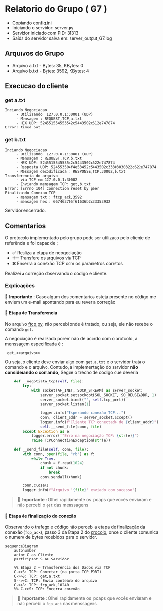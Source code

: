 # Relatorio do Grupo ( G7 )

 - Copiando config.ini
- Iniciando o servidor: server.py
 - Servidor iniciado com PID: 31313
 - Saída do servidor salva em: server_output_G7.log

## Arquivos do Grupo

- Arquivo a.txt - Bytes: 35, KBytes: 0
- Arquivo b.txt - Bytes: 3592, KBytes: 4

## Execucao do cliente

### get a.txt
```
Inciando Negociacao
	 - Utilizando  127.0.0.1:30001 (UDP)
	 - Mensagem : REQUEST,TCP,a.txt
	 - HEX UDP: 524551554553542c5443502c612e747874
Error: timed out
```
### get b.txt
```
Inciando Negociacao
	 - Utilizando  127.0.0.1:30001 (UDP)
	 - Mensagem : REQUEST,TCP,b.txt
	 - HEX UDP: 524551554553542c5443502c622e747874
	 - Resposta UDP: 524553504f4e53452c5443502c33303030322c622e747874
	 - Messagem decodificada : RESPONSE,TCP,30002,b.txt
Transferencia do arquivo
	 - via TCP em 127.0.0.1:30002
	 - Enviando mensagem TCP: get,b.txt
Error: [Errno 104] Connection reset by peer
Finalizando Conexao TCP
	 - mensagem txt : ftcp_ack,3592
	 - mensagem hex : 667463705f61636b2c33353932
```
Servidor encerrado.

## Comentarios

O protocolo implementado pelo grupo pode ser utilizado pelo cliente de referência e foi capaz de ;


- ✅ Realiza a etapa de neogociação
- ➕➖ Transfere os arquivos via TCP
- ❌    Encerra a conexão TCP com os parametros corretos


Realizei a correção observando o código e cliente. 


### Explicações

🔔 **Importante** : Caso algum dos comentarios esteja presente no código me enviem um e-mail apontando para eu rever a correção.


#### 📌 Etapa de Transferencia

No arquivo [ftcp.py](G7/ftcp/ftcp.py), não percebi onde é tratado, ou seja, ele não recebe o comando `get`. 

A negociação é realizada porem não de acordo com o protcolo, a menssagem especificada é :

```
 get,<<arquivo>>
```

Ou seja, o cliente deve enviar algo com `get,a.txt` e o servidor trata o comando e o arquivo. Contudo, a implementação do servidor **não considerando o comando**, Segue o trecho de codigo que deveria 


```python
    def __negotiate_tcp(self, file):
        try:
            with socket(AF_INET, SOCK_STREAM) as server_socket:
                server_socket.setsockopt(SOL_SOCKET, SO_REUSEADDR, 1)
                server_socket.bind(("", self.tcp_port))
                server_socket.listen(1)

                logger.info("Esperando conexão TCP...")
                conn, client_addr = server_socket.accept()
                logger.info(f"Cliente TCP conectado de {client_addr}")
                self.__send_file(conn, file)
        except Exception as e:
            logger.error(f"Erro na negociação TCP: {str(e)}")
            raise TCPConnectionException(str(e))
        
    def __send_file(self, conn, file):
        with conn, open(file, "rb") as f:
            while True:
                chunk = f.read(1024)
                if not chunk:
                    break
                conn.sendall(chunk)

        conn.close()
        logger.info(f"Arquivo '{file}' enviado com sucesso")
```


> 🔔 **Importante** : Olhei rapidamente os .pcaps que vocês enviaram e não percebi o `get` das menssagens



#### 📌 Etapa de finalização do conexão

Observando o trafego e código não percebi a etapa de finalização da conexão (`fcp_ack`), passo 3 da Etapa 2 do [procolo](../protocolo.md), onde o cliente comunica o numero de bytes recebidos para o servidor.

```mermaid
sequenceDiagram
    autonumber
    actor C as Cliente
    participant S as Servidor

    %% Etapa 2 – Transferência dos Dados via TCP
    C->>S: TCP: Conectar (na porta TCP_PORT)
    C->>S: TCP: get,a.txt
    S-->>C: TCP: Envia conteúdo do arquivo
    C->>S: TCP: fcp_ack,10240
    %% C->>S: TCP: Encerra conexão
```

> 🔔 **Importante** : Olhei rapidamente os .pcaps que vocês enviaram e não percebi o `fcp_ack` nas menssagens


